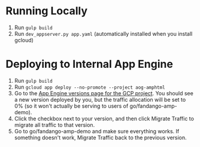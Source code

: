 # Running Locally

1. Run `gulp build`
2. Run `dev_appserver.py app.yaml` (automatically installed when you install gcloud)

# Deploying to Internal App Engine

1.  Run `gulp build`
2.  Run `gcloud app deploy --no-promote --project aog-amphtml`
3.  Go to the [App Engine versions page for the GCP
    project](https://pantheon.corp.google.com/appengine/versions?project=aog-amphtml).
    You should see a new version deployed by you, but the traffic allocation
    will be set to 0% (so it won't actually be serving to users of
    go/fandango-amp-demo).
4.  Click the checkbox next to your version, and then click Migrate Traffic to
    migrate all traffic to that version.
5.  Go to go/fandango-amp-demo and make sure everything works. If something doesn't work, Migrate Traffic back to the previous version.
